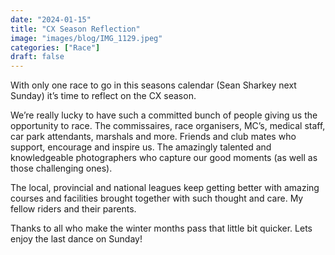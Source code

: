 ```yaml
---
date: "2024-01-15"
title: "CX Season Reflection"
image: "images/blog/IMG_1129.jpeg"
categories: ["Race"]
draft: false
---
```


With only one race to go in this seasons calendar (Sean Sharkey next Sunday) it’s time to reflect on the CX season.

We’re really lucky to have such a committed bunch of people giving us the opportunity to race.  The commissaires, race organisers, MC’s, medical staff, car park attendants, marshals and more.  Friends and club mates who support, encourage and inspire us.  The amazingly talented and knowledgeable photographers who capture our good moments (as well as those challenging ones).

The local, provincial and national leagues keep getting better with amazing courses and facilities brought together with such thought and care.   My fellow riders and their parents.

Thanks to all who make the winter months pass that little bit quicker.  Lets enjoy the last dance on Sunday!
